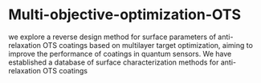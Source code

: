 # Multi-objective-optimization-OTS
we explore a reverse design method for surface parameters of anti-relaxation OTS coatings based on multilayer target optimization, aiming to improve the performance of coatings in quantum sensors. We have established a database of surface characterization methods for anti-relaxation OTS coatings
